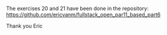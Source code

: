 The exercises 20 and 21 have been done in the repository: https://github.com/ericvanm/fullstack_open_par11_based_part6

Thank you
Eric
